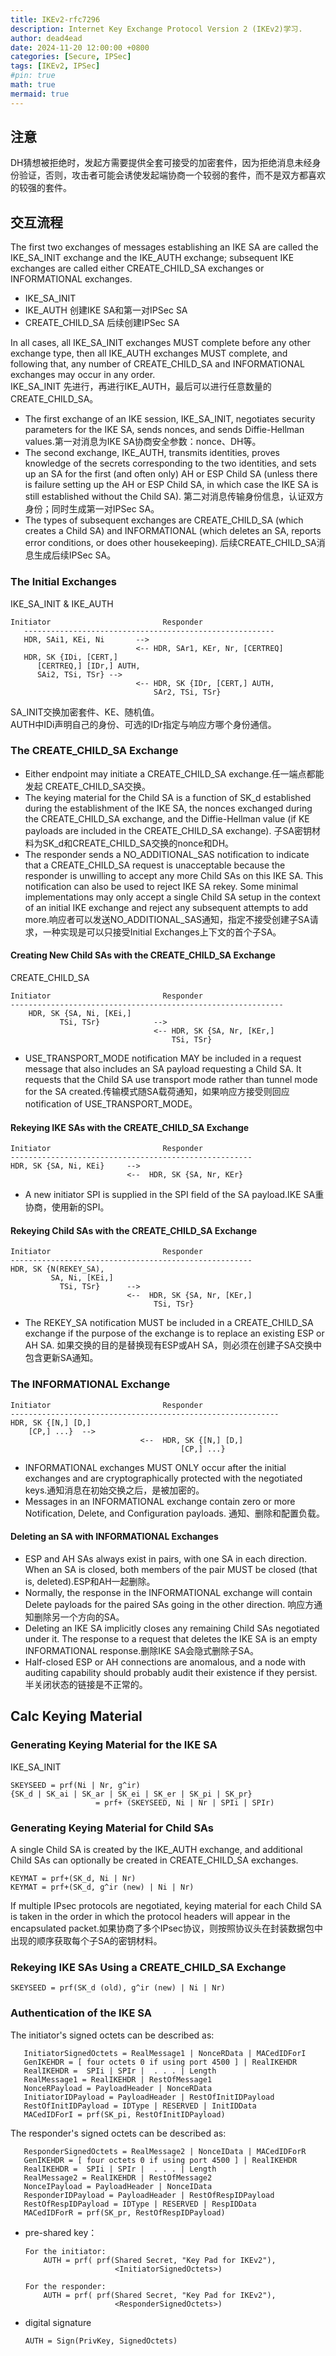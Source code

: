 ```yaml
---
title: IKEv2-rfc7296
description: Internet Key Exchange Protocol Version 2 (IKEv2)学习.
author: dead4ead
date: 2024-11-20 12:00:00 +0800
categories: [Secure, IPSec]
tags: [IKEv2, IPSec]
#pin: true
math: true
mermaid: true
---
```


## 注意
DH猜想被拒绝时，发起方需要提供全套可接受的加密套件，因为拒绝消息未经身份验证，否则，攻击者可能会诱使发起端协商一个较弱的套件，而不是双方都喜欢的较强的套件。  

## 交互流程
The first two exchanges of messages establishing an IKE SA are called the IKE_SA_INIT exchange and the IKE_AUTH exchange; subsequent IKE exchanges are called either CREATE_CHILD_SA exchanges or INFORMATIONAL exchanges.   
- IKE_SA_INIT  
- IKE_AUTH  创建IKE SA和第一对IPSec SA
- CREATE_CHILD_SA 后续创建IPSec SA

In all cases, all IKE_SA_INIT exchanges MUST complete before any other exchange type, then all IKE_AUTH exchanges MUST complete, and following that, any number of CREATE_CHILD_SA and INFORMATIONAL exchanges may occur in any order.  
IKE_SA_INIT 先进行，再进行IKE_AUTH，最后可以进行任意数量的CREATE_CHILD_SA。  
- The first exchange of an IKE session, IKE_SA_INIT, negotiates security parameters for the IKE SA, sends nonces, and sends Diffie-Hellman values.第一对消息为IKE SA协商安全参数：nonce、DH等。
- The second exchange, IKE_AUTH, transmits identities, proves knowledge of the secrets corresponding to the two identities, and sets up an SA for the first (and often only) AH or ESP Child SA (unless there is failure setting up the AH or ESP Child SA, in which case the IKE SA is still established without the Child SA).  第二对消息传输身份信息，认证双方身份；同时生成第一对IPSec SA。
- The types of subsequent exchanges are CREATE_CHILD_SA (which creates a Child SA) and INFORMATIONAL (which deletes an SA, reports error conditions, or does other housekeeping).  后续CREATE_CHILD_SA消息生成后续IPSec SA。 

### The Initial Exchanges
IKE_SA_INIT & IKE_AUTH

    Initiator                         Responder
       -------------------------------------------------------- 
       HDR, SAi1, KEi, Ni       -->
                                <-- HDR, SAr1, KEr, Nr, [CERTREQ]
       HDR, SK {IDi, [CERT,] 
          [CERTREQ,] [IDr,] AUTH, 
    	  SAi2, TSi, TSr} -->
                                <-- HDR, SK {IDr, [CERT,] AUTH, 
        							SAr2, TSi, TSr}

SA_INIT交换加密套件、KE、随机值。  
AUTH中IDi声明自己的身份、可选的IDr指定与响应方哪个身份通信。


### The CREATE_CHILD_SA Exchange
- Either endpoint may initiate a CREATE_CHILD_SA exchange.任一端点都能发起 CREATE_CHILD_SA交换。
- The keying material for the Child SA is a function of SK_d established during the establishment of the IKE SA, the nonces exchanged during the CREATE_CHILD_SA exchange, and the Diffie-Hellman value (if KE payloads are included in the CREATE_CHILD_SA exchange). 子SA密钥材料为SK_d和CREATE_CHILD_SA交换的nonce和DH。  
- The responder sends a NO_ADDITIONAL_SAS notification to indicate that a CREATE_CHILD_SA request is unacceptable because the responder is unwilling to accept any more Child SAs on this IKE SA. This notification can also be used to reject IKE SA rekey. Some minimal implementations may only accept a single Child SA setup in the context of an initial IKE exchange and reject any subsequent attempts to add more.响应者可以发送NO_ADDITIONAL_SAS通知，指定不接受创建子SA请求，一种实现是可以只接受Initial Exchanges上下文的首个子SA。

#### Creating New Child SAs with the CREATE_CHILD_SA Exchange
CREATE_CHILD_SA  

    Initiator                         Responder  
    -------------------------------------------------------------  
        HDR, SK {SA, Ni, [KEi,]
               TSi, TSr}            -->  
        		                    <-- HDR, SK {SA, Nr, [KEr,] 
    	    						    TSi, TSr}  

- USE_TRANSPORT_MODE notification MAY be included in a request message that also includes an SA payload requesting a Child SA. It requests that the Child SA use transport mode rather than tunnel mode for the SA created.传输模式随SA载荷通知，如果响应方接受则回应notification of USE_TRANSPORT_MODE。  

#### Rekeying IKE SAs with the CREATE_CHILD_SA Exchange

    Initiator                         Responder
    ------------------------------------------------------
    HDR, SK {SA, Ni, KEi}     -->
                              <--  HDR, SK {SA, Nr, KEr}  

- A new initiator SPI is supplied in the SPI field of the SA payload.IKE SA重协商，使用新的SPI。  

#### Rekeying Child SAs with the CREATE_CHILD_SA Exchange

    Initiator                         Responder
    ------------------------------------------------------
    HDR, SK {N(REKEY_SA), 
             SA, Ni, [KEi,]
               TSi, TSr}      -->
                              <--  HDR, SK {SA, Nr, [KEr,] 
    						        TSi, TSr}  

- The REKEY_SA notification MUST be included in a CREATE_CHILD_SA exchange if the purpose of the exchange is to replace an existing ESP or AH SA. 如果交换的目的是替换现有ESP或AH SA，则必须在创建子SA交换中包含更新SA通知。  

### The INFORMATIONAL Exchange

    Initiator                         Responder  
    ------------------------------------------------------------  
    HDR, SK {[N,] [D,]
        [CP,] ...}  -->  
                                 <--  HDR, SK {[N,] [D,]
                                          [CP,] ...}  

- INFORMATIONAL exchanges MUST ONLY occur after the initial exchanges and are cryptographically protected with the negotiated keys.通知消息在初始交换之后，是被加密的。  
- Messages in an INFORMATIONAL exchange contain zero or more Notification, Delete, and Configuration payloads. 通知、删除和配置负载。  

#### Deleting an SA with INFORMATIONAL Exchanges
- ESP and AH SAs always exist in pairs, with one SA in each direction. When an SA is closed, both members of the pair MUST be closed (that is, deleted).ESP和AH一起删除。
- Normally, the response in the INFORMATIONAL exchange will contain Delete payloads for the paired SAs going in the other direction. 响应方通知删除另一个方向的SA。
- Deleting an IKE SA implicitly closes any remaining Child SAs negotiated under it. The response to a request that deletes the IKE SA is an empty INFORMATIONAL response.删除IKE SA会隐式删除子SA。
- Half-closed ESP or AH connections are anomalous, and a node with auditing capability should probably audit their existence if they persist.半关闭状态的链接是不正常的。  

## Calc Keying Material
### Generating Keying Material for the IKE SA
IKE_SA_INIT
```
SKEYSEED = prf(Ni | Nr, g^ir)
{SK_d | SK_ai | SK_ar | SK_ei | SK_er | SK_pi | SK_pr}
                   = prf+ (SKEYSEED, Ni | Nr | SPIi | SPIr)
```
### Generating Keying Material for Child SAs
A single Child SA is created by the IKE_AUTH exchange, and additional Child SAs can optionally be created in CREATE_CHILD_SA exchanges. 
```
KEYMAT = prf+(SK_d, Ni | Nr)
KEYMAT = prf+(SK_d, g^ir (new) | Ni | Nr)
```
If multiple IPsec protocols are negotiated, keying material for each Child SA is taken in the order in which the protocol headers will appear in the encapsulated packet.如果协商了多个IPsec协议，则按照协议头在封装数据包中出现的顺序获取每个子SA的密钥材料。

### Rekeying IKE SAs Using a CREATE_CHILD_SA Exchange
```
SKEYSEED = prf(SK_d (old), g^ir (new) | Ni | Nr)
```

### Authentication of the IKE SA
The initiator's signed octets can be described as:  
```
   InitiatorSignedOctets = RealMessage1 | NonceRData | MACedIDForI
   GenIKEHDR = [ four octets 0 if using port 4500 ] | RealIKEHDR
   RealIKEHDR =  SPIi | SPIr |  . . . | Length
   RealMessage1 = RealIKEHDR | RestOfMessage1
   NonceRPayload = PayloadHeader | NonceRData
   InitiatorIDPayload = PayloadHeader | RestOfInitIDPayload
   RestOfInitIDPayload = IDType | RESERVED | InitIDData
   MACedIDForI = prf(SK_pi, RestOfInitIDPayload)
```
The responder's signed octets can be described as:  
```
   ResponderSignedOctets = RealMessage2 | NonceIData | MACedIDForR
   GenIKEHDR = [ four octets 0 if using port 4500 ] | RealIKEHDR
   RealIKEHDR =  SPIi | SPIr |  . . . | Length
   RealMessage2 = RealIKEHDR | RestOfMessage2
   NonceIPayload = PayloadHeader | NonceIData
   ResponderIDPayload = PayloadHeader | RestOfRespIDPayload
   RestOfRespIDPayload = IDType | RESERVED | RespIDData
   MACedIDForR = prf(SK_pr, RestOfRespIDPayload)
```
- pre-shared key：
    ```
    For the initiator:
        AUTH = prf( prf(Shared Secret, "Key Pad for IKEv2"),
                        <InitiatorSignedOctets>)
            
    For the responder:
        AUTH = prf( prf(Shared Secret, "Key Pad for IKEv2"),
                        <ResponderSignedOctets>)
    ```
- digital signature
    ```
    AUTH = Sign(PrivKey, SignedOctets)
    ```